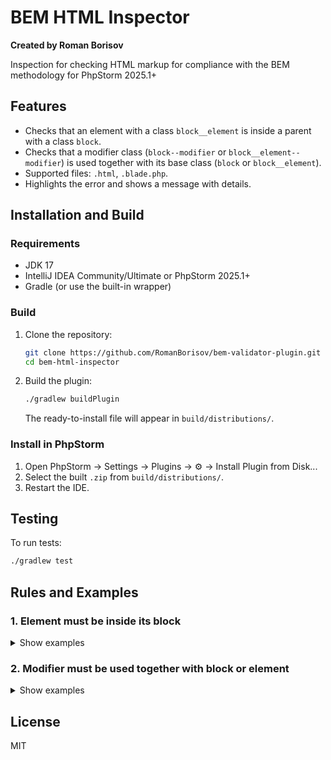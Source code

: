# BEM HTML Inspector

**Created by Roman Borisov**

Inspection for checking HTML markup for compliance with the BEM methodology for PhpStorm 2025.1+

## Features
- Checks that an element with a class `block__element` is inside a parent with a class `block`.
- Checks that a modifier class (`block--modifier` or `block__element--modifier`) is used together with its base class (`block` or `block__element`).
- Supported files: `.html`, `.blade.php`.
- Highlights the error and shows a message with details.


## Installation and Build

### Requirements
- JDK 17
- IntelliJ IDEA Community/Ultimate or PhpStorm 2025.1+
- Gradle (or use the built-in wrapper)

### Build

1. Clone the repository:
   ```bash
   git clone https://github.com/RomanBorisov/bem-validator-plugin.git
   cd bem-html-inspector
   ```
2. Build the plugin:
   ```bash
   ./gradlew buildPlugin
   ```
   The ready-to-install file will appear in `build/distributions/`.

### Install in PhpStorm
1. Open PhpStorm → Settings → Plugins → ⚙️ → Install Plugin from Disk...
2. Select the built `.zip` from `build/distributions/`.
3. Restart the IDE.

## Testing

To run tests:
```bash
./gradlew test
```

## Rules and Examples

### 1. Element must be inside its block
<details>
<summary>Show examples</summary>

**Error:**
```html
<!-- Error: no parent with class 'menu' -->
<div class="menu__item"></div>
```
**Correct:**
```html
<div class="menu">
  <div class="menu__item"></div>
</div>
```
</details>

### 2. Modifier must be used together with block or element
<details>
<summary>Show examples</summary>

**Error:**
```html
<!-- Error: modifier without base class -->
<div class="menu__item--active"></div>
<div class="menu--active"></div>
```
**Correct:**
```html
<div class="menu__item menu__item--active"></div>
<div class="menu menu--active"></div>
```
</details>

## License
MIT 
